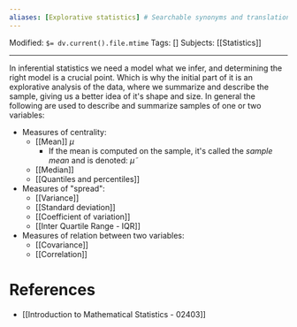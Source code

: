 ```yaml
---
aliases: [Explorative statistics] # Searchable synonyms and translations
---
```

Modified: `$= dv.current().file.mtime`
Tags: []
Subjects: [[Statistics]]
****

In inferential statistics we need a model what we infer, and determining the right model is a crucial point. Which is why the initial part of it is an explorative analysis of the data, where we summarize and describe the sample, giving us a better idea of it's shape and size.
In general the following are used to describe and summarize samples of one or two variables:
- Measures of centrality:
	- [[Mean]] $\mu$
		- If the mean is computed on the sample, it's called the *sample mean* and is denoted: $\tilde{\mu}$
	- [[Median]]
	- [[Quantiles and percentiles]]
- Measures of "spread":
	- [[Variance]]
	- [[Standard deviation]]
	- [[Coefficient of variation]]
	- [[Inter Quartile Range - IQR]]
- Measures of relation between two variables:
	- [[Covariance]]
	- [[Correlation]]

# References
- [[Introduction to Mathematical Statistics - 02403]]